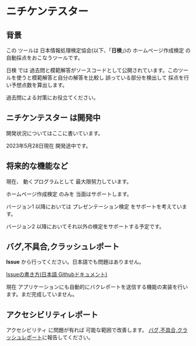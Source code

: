 # ニチケンテスター

## 背景

この ツールは 日本情報処理検定協会(以下、「**日検**」)の ホームページ作成検定 の自動採点をおこなうツールです。

日検 では 過去問と模範解答がソースコードとして公開されています。このツールを使うと模範解答と自分の解答を比較し
誤っている部分を検出して 採点を行い予想点数を算出します。

過去問による対策にお役立てください。

## ニチケンテスター は開発中

開発状況についてはここに書いています。

2023年5月28日現在 開発途中です。

## 将来的な機能など

現在、 動くプログラムとして 最大限努力しています。

ホームページ作成検定 のみを 当面はサポートします。

バージョン1 以降においては プレゼンテーション検定 をサポートを考えています。

バージョン2 以降においてそれ以外の検定をサポートする予定です。

## バグ,不具合,クラッシュレポート

**Issue** から行ってください。日本語でも問題はありません。

[Issueの書き方(日本語 Githubドキュメント)](https://docs.github.com/ja/issues/tracking-your-work-with-issues/creating-an-issue)

現在 アプリケーションにも自動的にバクレポートを送信する機能の実装を行います。まだ完成していません。

## アクセシビリティレポート

アクセシビリティ に問題が有れば 可能な範囲で改善します。 
[バグ,不具合,クラッシュレポート](#バグ不具合クラッシュレポート)に報告してください。